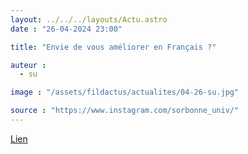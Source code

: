 ```yaml
---
layout: ../../../layouts/Actu.astro
date : "26-04-2024 23:00"

title: "Envie de vous améliorer en Français ?"

auteur :
  - su

image : "/assets/fildactus/actualites/04-26-su.jpg"

source : "https://www.instagram.com/sorbonne_univ/"
---
```


[Lien](https://lettres.sorbonne-universite.fr/actualites/stages-intensifs-de-francais-langue-etrangere-fle)